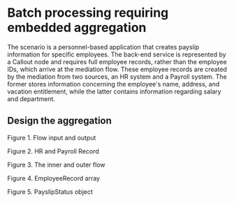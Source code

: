 <!-- image -->

# Batch processing requiring embedded aggregation

The scenario is a personnel-based application that creates payslip information for specific
employees. The back-end service is represented by a Callout node and requires full employee records,
rather than the employee IDs, which arrive at the mediation flow. These employee records are created
by the mediation from two sources, an HR system and a Payroll system. The former stores information
concerning the employee's name, address, and vacation entitlement, while the latter contains
information regarding salary and department.

## Design the aggregation

Figure 1. Flow input and output

<!-- image -->

Figure 2. HR and Payroll Record

<!-- image -->

Figure 3. The inner and outer flow

<!-- image -->

Figure 4. EmployeeRecord array

<!-- image -->

Figure 5. PayslipStatus object

<!-- image -->